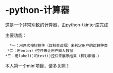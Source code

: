 # -python-计算器
这是一个非常别致的计算器，由python-tkinter库完成


主要功能： 


      *一：用两次按钮控件（自制单选框）来判定用户的运算种类
     *二：用enter()控件来让用户输入数据
    *三：用label()和text()控件来展示结果（有彩蛋哦~）


本人第一个mini项目，请多关照！
